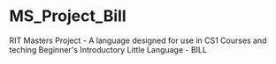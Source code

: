 # MS_Project_Bill
RIT Masters Project - A language designed for use in CS1 Courses and teching
Beginner's Introductory Little Language - BILL
